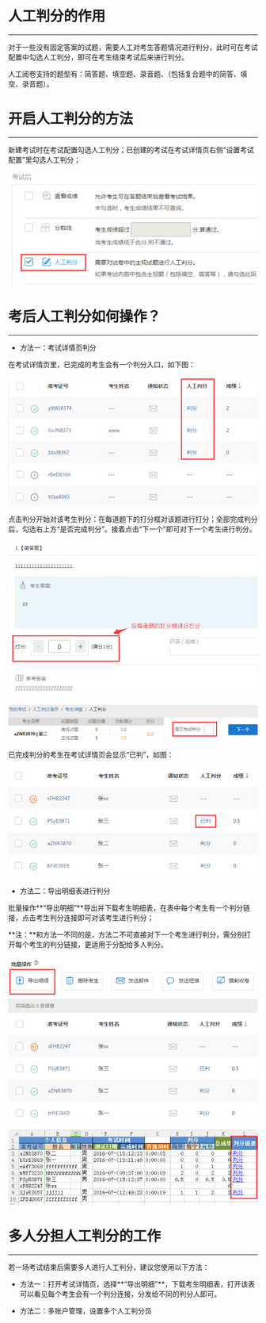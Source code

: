 # 人工判分的作用 #

----------

对于一些没有固定答案的试题，需要人工对考生答题情况进行判分，此时可在考试配置中勾选人工判分，即可在考生结束考试后来进行判分。

人工阅卷支持的题型有：简答题、填空题、录音题、（包括复合题中的简答、填空、录音题）。

# 开启人工判分的方法 #
----------

新建考试时在考试配置勾选人工判分；已创建的考试在考试详情页右侧“设置考试配置”里勾选人工判分；

![PNG](_static/7-1.png)

# 考后人工判分如何操作？ #

----------

- 方法一：考试详情页判分

在考试详情页里，已完成的考生会有一个判分入口，如下图：

![PNG](_static/7-2.png)

点击判分开始对该考生判分：在每道题下的打分框对该题进行打分；全部完成判分后，勾选右上方“是否完成判分”。接着点击“下一个”即可对下一个考生进行判分。

![PNG](_static/7-3.png)

![PNG](_static/7-4.png)

已完成判分的考生在考试详情页会显示“已判”，如图：

![PNG](_static/7-5.png)

- 方法二：导出明细表进行判分

批量操作**“导出明细”**导出并下载考生明细表，在表中每个考生有一个判分链接，点击考生判分连接即可对该考生进行判分；

**注：**和方法一不同的是，方法二不可直接对下一个考生进行判分，需分别打开每个考生的判分链接，更适用于分配给多人判分。

![PNG](_static/7-6.png)

![PNG](_static/7-7.png)

# 多人分担人工判分的工作 #

----------

若一场考试结束后需要多人进行人工判分，建议您使用以下方法：

* 方法一：打开考试详情页，选择**“导出明细”**，下载考生明细表，打开该表可以看见每个考生会有一个判分连接，分发给不同的判分人即可。

* 方法二：多账户管理，设置多个人工判分员
